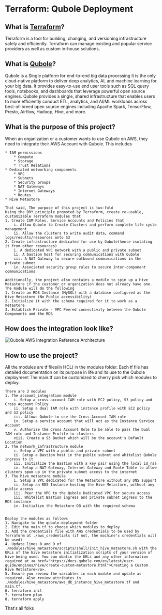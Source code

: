 # Terraform: Qubole Deployment 

<h2>What is <a href="https://www.terraform.io/">Terraform</a>?</h2>
<p>
    Terraform is a tool for building, changing, and versioning infrastructure safely and efficiently. 
    Terraform can manage existing and popular service providers as well as custom in-house solutions.
</p>

<h2>What is <a href="https://www.qubole.com/">Qubole</a>?</h2>
<p>
    Qubole is a Single platform for end-to-end big data processing
    It is the only cloud-native platform to deliver deep analytics, AI, and machine learning for your big data. 
    It provides easy-to-use end user tools such as SQL query tools, notebooks, and dashboards that leverage powerful open source engines. 
    Qubole provides a single, shared infrastructure that enables users to more efficiently conduct ETL, analytics, and AI/ML workloads 
    across best-of-breed open source engines including Apache Spark, TensorFlow, Presto, Airflow, Hadoop, Hive, and more.
</p>

<h2>What is the purpose of this project?</h2>
<p>
    When an organization or a customer wants to use Qubole on AWS, they need to integrate their AWS Account with Qubole. This includes
    
    * IAM permissions
        * Compute
        * Storage
        * Trust Relations
    * Dedicated networking components
        * VPC
        * Subnets
        * Security Groups
        * NAT Gateways
        * Internet Gateways
        * Routes
    * Hive Metastore
    
    That said, The purpose of this project is two-fold
    Using the DRY principle promoted by Terraform, create re-usable, customizable Terraform modules that
    1. Create IAM Roles, Service Accounts and Policies that 
        i. Allow Qubole to Create Clusters and perform complete life cycle management
        ii. Allow the clusters to write audit data, command logs/results/resources onto S3
    2. Create infrastructure dedicated for use by Qubole(hence isolating it from other resources)
        i. A dedicated VPC network with a public and private subnet
        ii. A bastion host for securing communications with Qubole
        iii. A NAT Gateway to secure outbound communications in the private subnet
        iv. Associated security group rules to secure inter-component communications
        
    Additionally, the project also contains a module to spin up a Hive Metastore if the customer or organization does not already have one.
    The module will do the following
    1. Create an RDS Instance (MySQL) with a database configured as the Hive Metastore (No Public accessibility)
    2. Initialize it with the schema required for it to work as a metastore
    3. Establish Private - VPC Peered connectivity between the Qubole Components and the RDS
</p>       

<h2>How does the integration look like?</h2>
<p>
    <img src="./readme_files/qubole_aws_integration.png" title="Qubole AWS Integration Reference Architecture">
</p>

<h2>How to use the project?</h2>
<p>
    All the modules are tf files(in HCL) in the modules folder. Each tf file has detailed documentation on its purpose in life and its use to the Qubole deployment
    The main.tf can be customized to cherry pick which modules to deploy.
</p>

    There are 3 modules
    1. The account_integration module
        i. Setup a cross account IAM role with EC2 policy, S3 policy and Cross Account Policy
        ii. Setup a dual IAM role with instance profile with EC2 policy and S3 policy
        iii. Allows Qubole to use the Cross Account IAM role
        iv. Setup a service account that will act as the Instance Service Account
        v. Authorize the Cross Account Role to be able to pass the Dual IAM role and Instance Profile to clusters
        viii. Create a S3 Bucket which will be the account's Default Location
    2. The network_infrastructure module
        i. Setup a VPC with a public and private subnet
        ii. Setup a Bastion host in the public subnet and whitelist Qubole ingress to it
        iii. Initialize the Bastion with a key pair using the local id_rsa
        iv. Setup a NAT Gateway, Internet Gateway and Route Table to allow clusters spun up in the private subnet access to the internet
    3. The hive_metastore module
        i. Setup a VPC dedicated for the Metastore without any DNS support 
        ii. Setup an RDS Instance hosting the Hive Metastore, without any public access
        iii. Peer the VPC to the Qubole Dedicated VPC for secure access
        iii. Whitelist Bastion ingress and private subnet ingress to the RDS instance
        iv. Initialize the Metastore DB with the required schema


    Deploy the modules as follows
    1. Navigate to the qubole-deployment folder
    2. Edit the main.tf to choose which modules to deploy
    3. Add the credentials file with AWS credentials to be used by Terraform at ./aws_credentials (if not, the machine's credentials will be used)
    4. Update lines 8 and 9 of ./modules/hive_metastore/scripts/shell/init_hive_metastore.sh with the URLs of the hive metastore initialization scripts of your version of hive being used. You cam obatin the URLs and any other information required at <a href="https://docs.qubole.com/en/latest/user-guide/engines/hive/create-custom-metastore.html">Creating a Custom Hive Metastore</a>.
    5. Ensure you review the variables in each module and update as required. Also review attributes in ./modules/hive_metastore/aws_db_instance_hive_metastore.tf and main.tf.
    6. terraform init
    7. terraform plan
    8. terraform apply


<p>That's all folks</p>
